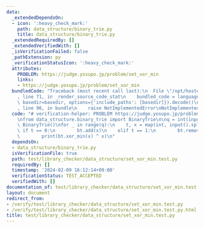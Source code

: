 ```yaml
---
data:
  _extendedDependsOn:
  - icon: ':heavy_check_mark:'
    path: data_structure/binary_trie.py
    title: data_structure/binary_trie.py
  _extendedRequiredBy: []
  _extendedVerifiedWith: []
  _isVerificationFailed: false
  _pathExtension: py
  _verificationStatusIcon: ':heavy_check_mark:'
  attributes:
    PROBLEM: https://judge.yosupo.jp/problem/set_xor_min
    links:
    - https://judge.yosupo.jp/problem/set_xor_min
  bundledCode: "Traceback (most recent call last):\n  File \"/opt/hostedtoolcache/PyPy/3.10.13/x64/lib/pypy3.10/site-packages/onlinejudge_verify/documentation/build.py\"\
    , line 71, in _render_source_code_stat\n    bundled_code = language.bundle(stat.path,\
    \ basedir=basedir, options={'include_paths': [basedir]}).decode()\n  File \"/opt/hostedtoolcache/PyPy/3.10.13/x64/lib/pypy3.10/site-packages/onlinejudge_verify/languages/python.py\"\
    , line 96, in bundle\n    raise NotImplementedError\nNotImplementedError\n"
  code: "# verification-helper: PROBLEM https://judge.yosupo.jp/problem/set_xor_min\n\
    \nfrom data_structure.binary_trie import BinaryTrie\n\nq = int(input())\nbt =\
    \ BinaryTrie()\nfor _ in range(q):\n    t, x = map(int, input().split())\n   \
    \ if t == 0:\n        bt.add(x)\n    elif t == 1:\n        bt.remove(x)\n    else:\n\
    \        print(bt.xor_min(x) ^ x)\n"
  dependsOn:
  - data_structure/binary_trie.py
  isVerificationFile: true
  path: test/library_checker/data_structure/set_xor_min.test.py
  requiredBy: []
  timestamp: '2024-02-09 16:12:14+09:00'
  verificationStatus: TEST_ACCEPTED
  verifiedWith: []
documentation_of: test/library_checker/data_structure/set_xor_min.test.py
layout: document
redirect_from:
- /verify/test/library_checker/data_structure/set_xor_min.test.py
- /verify/test/library_checker/data_structure/set_xor_min.test.py.html
title: test/library_checker/data_structure/set_xor_min.test.py
---
```


